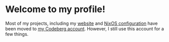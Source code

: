 # Welcome to my profile!

Most of my projects, including my [website](https://codeberg.org/Liassica/site) and [NixOS configuration](https://codeberg.org/Liassica/nixos-config) have been moved to [my Codeberg account](https://codeberg.org/Liassica). However, I still use this account for a few things.
